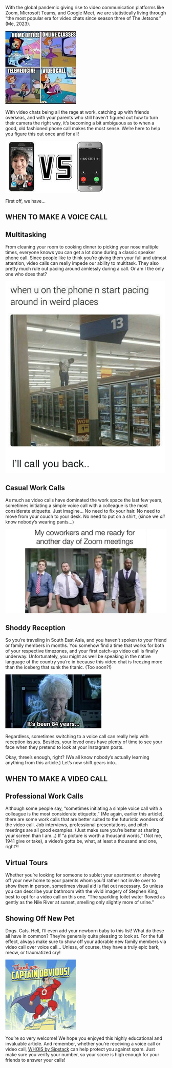 With the global pandemic giving rise to video communication platforms like Zoom, Microsoft Teams, and Google Meet, we are statistically living through “the most popular era for video chats since season three of The Jetsons.” (Me, 2023). 

![JETSONS MEME](./jetsons.jpeg)

With video chats being all the rage at work, catching up with friends overseas, and with your parents who still haven’t figured out how to turn their camera the right way, it’s becoming a bit ambiguous as to when a good, old fashioned phone call makes the most sense. We’re here to help you figure this out once and for all!

![PHONE vs VIDEO](./phone_vs_video.jpeg)

First off, we have…

## WHEN TO MAKE A VOICE CALL

## Multitasking

From cleaning your room to cooking dinner to picking your nose multiple times, everyone knows you can get a lot done during a classic speaker phone call. Since people like to think you’re giving them your full and utmost attention, video calls can really impede our ability to multitask. They also pretty much rule out pacing around aimlessly during a call. Or am I the only one who does that? 

![PACE MEME](./pacing.png)

## Casual Work Calls 
As much as video calls have dominated the work space the last few years, sometimes initiating a simple voice call with a colleague is the most considerate etiquette. Just imagine... No need to fix your hair. No need to move from your couch to your desk. No need to put on a shirt, (since we _all_ know nobody’s wearing pants…)

![PANTS MEME](./nopants.jpeg)

## Shoddy Reception

So you’re traveling in South East Asia, and you haven’t spoken to your friend or family members in months. You somehow find a time that works for both of your respective timezones, and your first catch-up video call is finally underway. Unfortunately, you might as well be speaking in the native language of the country you’re in because this video chat is freezing more than the iceberg that sunk the titanic. (Too soon?!) 

![Titanic meme](./titanic.jpeg)

Regardless, sometimes switching to a voice call can really help with reception issues. Besides, your loved ones have plenty of time to see your face when they pretend to look at your Instagram posts.

Okay, three’s enough, right? (We all know nobody’s actually learning anything from this article.) Let’s now shift gears into…

## WHEN TO MAKE A VIDEO CALL

## Professional Work Calls
Although some people say, “sometimes initiating a simple voice call with a colleague is the most considerate etiquette,” (Me again, earlier this article), there are some work calls that are better suited to the futuristic wonders of the video call. Job interviews, professional presentations, and pitch meetings are all good examples. (Just make sure you’re better at sharing your screen than I am…) If “a picture is worth a thousand words,” (Not me, 1941 give or take), a video’s gotta be, what, at least a thousand and one, right?!

## Virtual Tours
Whether you’re looking for someone to sublet your apartment or showing off your new home to your parents whom you’d rather not invite over to show them in person, sometimes visual aid is flat out necessary. So unless you can describe your bathroom with the vivid imagery of Stephen King, best to opt for a video call on this one. “The sparkling toilet water flowed as gently as the Nile River at sunset, smelling only slightly more of urine.” 

## Showing Off New Pet
Dogs. Cats. Hell, I’ll even add your newborn baby to this list! What do these all have in common? They’re generally quite pleasing to look at. For the full effect, always make sure to show off your adorable new family members via video call over voice call… Unless, of course, they have a truly epic bark, meow, or traumatized cry!

![Captain Obvious meme](./obvious.jpeg)

You’re so very welcome! We hope you enjoyed this highly educational and invaluable article. And remember, whether you’re receiving a voice call or video call, [WHOIS by Sipstack](https://www.sipstack.com/product/whois) can help protect you against spam. Just make sure you verify your number, so your score is high enough for your friends to answer your calls! 
